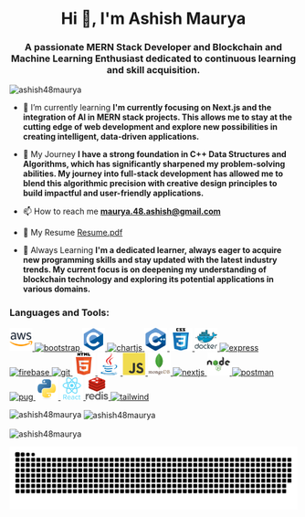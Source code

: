 <h1 align="center">Hi 👋, I'm Ashish Maurya</h1>
<h3 align="center">A passionate MERN Stack Developer and Blockchain and Machine Learning Enthusiast dedicated to continuous learning and skill acquisition.</h3>

<p align="left"> <img src="https://komarev.com/ghpvc/?username=ashish48maurya&label=Profile%20views&color=0e75b6&style=flat" alt="ashish48maurya" /> </p>

- 🌱 I’m currently learning **I'm currently focusing on Next.js and the integration of AI in MERN stack projects. This allows me to stay at the cutting edge of web development and explore new possibilities in creating intelligent, data-driven applications.**

- 🚀 My Journey **I have a strong foundation in C++ Data Structures and Algorithms, which has significantly sharpened my problem-solving abilities. My journey into full-stack development has allowed me to blend this algorithmic precision with creative design principles to build impactful and user-friendly applications.**

- 📫 How to reach me **maurya.48.ashish@gmail.com**

- 📄 My Resume [Resume.pdf](https://shorturl.at/7cyLn)

- 🌱 Always Learning **I'm a dedicated learner, always eager to acquire new programming skills and stay updated with the latest industry trends. My current focus is on deepening my understanding of blockchain technology and exploring its potential applications in various domains.**

<h3 align="left">Languages and Tools:</h3>
<p align="left"> <a href="https://aws.amazon.com" target="_blank" rel="noreferrer"> <img src="https://raw.githubusercontent.com/devicons/devicon/master/icons/amazonwebservices/amazonwebservices-original-wordmark.svg" alt="aws" width="40" height="40"/> </a> <a href="https://getbootstrap.com" target="_blank" rel="noreferrer"> <img src="https://tse1.mm.bing.net/th?id=OIP.ayNMNMZCeZz5XcdiaaPRtgHaHa&pid=Api&P=0&h=180" alt="bootstrap" width="40" height="40"/> </a> <a href="https://www.cprogramming.com/" target="_blank" rel="noreferrer"> <img src="https://raw.githubusercontent.com/devicons/devicon/master/icons/c/c-original.svg" alt="c" width="40" height="40"/> </a> <a href="https://www.chartjs.org" target="_blank" rel="noreferrer"> <img src="https://www.chartjs.org/media/logo-title.svg" alt="chartjs" width="40" height="40"/> </a> <a href="https://www.w3schools.com/cpp/" target="_blank" rel="noreferrer"> <img src="https://raw.githubusercontent.com/devicons/devicon/master/icons/cplusplus/cplusplus-original.svg" alt="cplusplus" width="40" height="40"/> </a> <a href="https://www.w3schools.com/css/" target="_blank" rel="noreferrer"> <img src="https://raw.githubusercontent.com/devicons/devicon/master/icons/css3/css3-original-wordmark.svg" alt="css3" width="40" height="40"/> </a> <a href="https://www.docker.com/" target="_blank" rel="noreferrer"> <img src="https://raw.githubusercontent.com/devicons/devicon/master/icons/docker/docker-original-wordmark.svg" alt="docker" width="40" height="40"/> </a> <a href="https://expressjs.com" target="_blank" rel="noreferrer"> <img src="https://tse4.mm.bing.net/th?id=OIP.FhBSE4-nkTbAR0UhkGtV4gAAAA&pid=Api&P=0&h=180" alt="express" width="40" height="40"/> </a> <a href="https://firebase.google.com/" target="_blank" rel="noreferrer"> <img src="https://www.vectorlogo.zone/logos/firebase/firebase-icon.svg" alt="firebase" width="40" height="40"/> </a> <a href="https://git-scm.com/" target="_blank" rel="noreferrer"> <img src="https://www.vectorlogo.zone/logos/git-scm/git-scm-icon.svg" alt="git" width="40" height="40"/> </a> <a href="https://www.w3.org/html/" target="_blank" rel="noreferrer"> <img src="https://raw.githubusercontent.com/devicons/devicon/master/icons/html5/html5-original-wordmark.svg" alt="html5" width="40" height="40"/> </a> <a href="https://www.java.com" target="_blank" rel="noreferrer"> <img src="https://raw.githubusercontent.com/devicons/devicon/master/icons/java/java-original.svg" alt="java" width="40" height="40"/> </a> <a href="https://developer.mozilla.org/en-US/docs/Web/JavaScript" target="_blank" rel="noreferrer"> <img src="https://raw.githubusercontent.com/devicons/devicon/master/icons/javascript/javascript-original.svg" alt="javascript" width="40" height="40"/> </a> <a href="https://www.mongodb.com/" target="_blank" rel="noreferrer"> <img src="https://raw.githubusercontent.com/devicons/devicon/master/icons/mongodb/mongodb-original-wordmark.svg" alt="mongodb" width="40" height="40"/> </a> <a href="https://nextjs.org/" target="_blank" rel="noreferrer"> <img src="https://tse2.mm.bing.net/th?id=OIP._f7r2jhr7HHcNDqJL1652wHaEo&pid=Api&P=0&h=180" alt="nextjs" width="40" height="40"/> </a> <a href="https://nodejs.org" target="_blank" rel="noreferrer"> <img src="https://raw.githubusercontent.com/devicons/devicon/master/icons/nodejs/nodejs-original-wordmark.svg" alt="nodejs" width="40" height="40"/> </a> <a href="https://postman.com" target="_blank" rel="noreferrer"> <img src="https://www.vectorlogo.zone/logos/getpostman/getpostman-icon.svg" alt="postman" width="40" height="40"/> </a> <a href="https://pugjs.org" target="_blank" rel="noreferrer"> <img src="https://cdn.worldvectorlogo.com/logos/pug.svg" alt="pug" width="40" height="40"/> </a> <a href="https://www.python.org" target="_blank" rel="noreferrer"> <img src="https://raw.githubusercontent.com/devicons/devicon/master/icons/python/python-original.svg" alt="python" width="40" height="40"/> </a> <a href="https://reactjs.org/" target="_blank" rel="noreferrer"> <img src="https://raw.githubusercontent.com/devicons/devicon/master/icons/react/react-original-wordmark.svg" alt="react" width="40" height="40"/> </a> <a href="https://redis.io" target="_blank" rel="noreferrer"> <img src="https://raw.githubusercontent.com/devicons/devicon/master/icons/redis/redis-original-wordmark.svg" alt="redis" width="40" height="40"/> </a> <a href="https://tailwindcss.com/" target="_blank" rel="noreferrer"> <img src="https://www.vectorlogo.zone/logos/tailwindcss/tailwindcss-icon.svg" alt="tailwind" width="40" height="40"/> </a> </p>

<p><img align="left" src="https://github-readme-stats.vercel.app/api/top-langs?username=ashish48maurya&show_icons=true&locale=en&layout=compact" alt="ashish48maurya" /></p>

<p>&nbsp;<img align="center" src="https://github-readme-stats.vercel.app/api?username=ashish48maurya&show_icons=true&locale=en" alt="ashish48maurya" /></p>

<p><img align="center" src="https://github-readme-streak-stats.herokuapp.com/?user=ashish48maurya&" alt="ashish48maurya" /></p>

![snake animation](https://github.com/Ashish48Maurya/Ashish48Maurya/blob/output/snake.svg)

